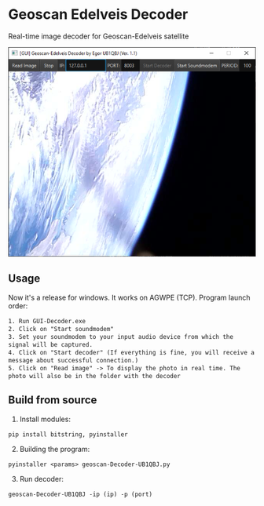 # Geoscan Edelveis Decoder
Real-time image decoder for Geoscan-Edelveis satellite

![1](/img/124.png)
## Usage
Now it's a release for windows. It works on AGWPE (TCP). Program launch order:
```
1. Run GUI-Decoder.exe
2. Click on "Start soundmodem"
3. Set your soundmodem to your input audio device from which the signal will be captured.
4. Click on "Start decoder" (If everything is fine, you will receive a message about successful connection.)
5. Click on "Read image" -> To display the photo in real time. The photo will also be in the folder with the decoder
```
## Build from source
1. Install modules:
```
pip install bitstring, pyinstaller
```
2. Building the program:
```
pyinstaller <params> geoscan-Decoder-UB1QBJ.py
```
3. Run decoder:
```
geoscan-Decoder-UB1QBJ -ip (ip) -p (port)
```
